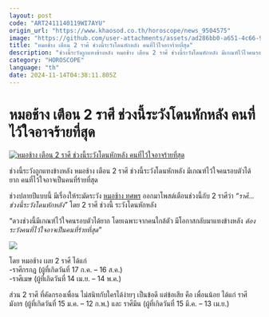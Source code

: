 ```yaml
---
layout: post
code: "ART2411140119WI7AYU"
origin_url: "https://www.khaosod.co.th/horoscope/news_9504575"
image: "https://github.com/user-attachments/assets/ad286bb0-a651-4c66-9d2d-8704d15001cc"
title: "หมอช้าง เตือน 2 ราศี ช่วงนี้ระวังโดนหักหลัง คนที่ไว้ใจอาจร้ายที่สุด"
description: "ช่วงนี้ระวังถูกแทงข้างหลัง หมอช้าง เตือน 2 ราศี ช่วงนี้ระวังโดนหักหลัง มีเกณฑ์ไว้ใจคนรอบตัวได้ยาก คนที่ไว้ใจอาจเป็นคนที่ร้ายที่สุด หมอช้าง ทศพร โพสต์เตือน"
category: "HOROSCOPE"
language: "th"
date: 2024-11-14T04:38:11.805Z
---
```


# หมอช้าง เตือน 2 ราศี ช่วงนี้ระวังโดนหักหลัง คนที่ไว้ใจอาจร้ายที่สุด

[![หมอช้าง เตือน 2 ราศี ช่วงนี้ระวังโดนหักหลัง คนที่ไว้ใจอาจร้ายที่สุด](https://www.khaosod.co.th/wpapp/uploads/2024/11/mchang2raseebeware1311679998.jpg "หมอช้าง เตือน 2 ราศี ช่วงนี้ระวังโดนหักหลัง คนที่ไว้ใจอาจร้ายที่สุด")](https://www.khaosod.co.th/wpapp/uploads/2024/11/mchang2raseebeware1311679998.jpg)

ช่วงนี้ระวังถูกแทงข้างหลัง หมอช้าง เตือน 2 ราศี ช่วงนี้ระวังโดนหักหลัง มีเกณฑ์ไว้ใจคนรอบตัวได้ยาก คนที่ไว้ใจอาจเป็นคนที่ร้ายที่สุด

ช่วงปลายปีแบบนี้ มีเรื่องให้ระมัดระวัง [หมอช้าง ทศพร](https://www.facebook.com/Master.Chang/) ออกมาโพสต์เตือนช่วงนี้กับ 2 ราศีว่า _“ราศี…ช่วงนี้ระวังโดนหักหลัง”_ โดย 2 ราศี ช่วงนี้ ระวังโดนหักหลัง

“ดวงช่วงนี้มีเกณฑ์ไว้ใจคนรอบตัวได้ยาก โดยเฉพาะจากคนใกล้ตัว มีโอกาสกลับมาแทงข้างหลัง _ต้องระวังคนที่ไว้ใจอาจเป็นคนที่ร้ายที่สุด”_

[![](https://www.khaosod.co.th/wpapp/uploads/2024/11/mchang2raseebeware1311671.jpg)](https://www.khaosod.co.th/wpapp/uploads/2024/11/mchang2raseebeware1311671.jpg)

โดย หมอช้าง เผย 2 ราศี ได้แก่  
\-ราศีกรกฎ (ผู้ที่เกิดวันที่ 17 ก.ค. – 16 ส.ค.)  
\-ราศีเมษ (ผู้ที่เกิดวันที่ 14 เม.ย. – 14 พ.ค.)

ส่วน 2 ราศี ที่คัดกรองเพื่อน ไม่สนิทกับใครได้ง่ายๆ เป็นข้อดี แต่ข้อเสีย คือ เพื่อนน้อย ได้แก่ ราศีมังกร (ผู้ที่เกิดวันที่ 15 ม.ค. – 12 ก.พ.) และ ราศีมีน (ผู้ที่เกิดวันที่ 15 มี.ค. – 13 เม.ย.)
